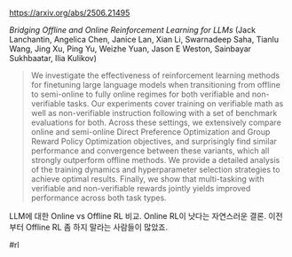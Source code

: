 https://arxiv.org/abs/2506.21495

*Bridging Offline and Online Reinforcement Learning for LLMs* (Jack Lanchantin, Angelica Chen, Janice Lan, Xian Li, Swarnadeep Saha, Tianlu Wang, Jing Xu, Ping Yu, Weizhe Yuan, Jason E Weston, Sainbayar Sukhbaatar, Ilia Kulikov)

> We investigate the effectiveness of reinforcement learning methods for finetuning large language models when transitioning from offline to semi-online to fully online regimes for both verifiable and non-verifiable tasks. Our experiments cover training on verifiable math as well as non-verifiable instruction following with a set of benchmark evaluations for both. Across these settings, we extensively compare online and semi-online Direct Preference Optimization and Group Reward Policy Optimization objectives, and surprisingly find similar performance and convergence between these variants, which all strongly outperform offline methods. We provide a detailed analysis of the training dynamics and hyperparameter selection strategies to achieve optimal results. Finally, we show that multi-tasking with verifiable and non-verifiable rewards jointly yields improved performance across both task types.

LLM에 대한 Online vs Offline RL 비교. Online RL이 낫다는 자연스러운 결론. 이전부터 Offline RL 좀 하지 말라는 사람들이 많았죠.

#rl 